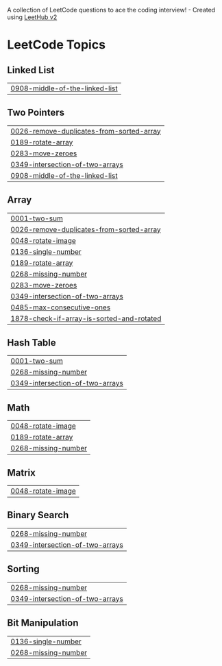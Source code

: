 A collection of LeetCode questions to ace the coding interview! - Created using [LeetHub v2](https://github.com/arunbhardwaj/LeetHub-2.0)
<!---LeetCode Topics Start-->
# LeetCode Topics
## Linked List
|  |
| ------- |
| [0908-middle-of-the-linked-list](https://github.com/lubanrahat/Leetcode-Problem-Solutions/tree/master/0908-middle-of-the-linked-list) |
## Two Pointers
|  |
| ------- |
| [0026-remove-duplicates-from-sorted-array](https://github.com/lubanrahat/Leetcode-Problem-Solutions/tree/master/0026-remove-duplicates-from-sorted-array) |
| [0189-rotate-array](https://github.com/lubanrahat/Leetcode-Problem-Solutions/tree/master/0189-rotate-array) |
| [0283-move-zeroes](https://github.com/lubanrahat/Leetcode-Problem-Solutions/tree/master/0283-move-zeroes) |
| [0349-intersection-of-two-arrays](https://github.com/lubanrahat/Leetcode-Problem-Solutions/tree/master/0349-intersection-of-two-arrays) |
| [0908-middle-of-the-linked-list](https://github.com/lubanrahat/Leetcode-Problem-Solutions/tree/master/0908-middle-of-the-linked-list) |
## Array
|  |
| ------- |
| [0001-two-sum](https://github.com/lubanrahat/Leetcode-Problem-Solutions/tree/master/0001-two-sum) |
| [0026-remove-duplicates-from-sorted-array](https://github.com/lubanrahat/Leetcode-Problem-Solutions/tree/master/0026-remove-duplicates-from-sorted-array) |
| [0048-rotate-image](https://github.com/lubanrahat/Leetcode-Problem-Solutions/tree/master/0048-rotate-image) |
| [0136-single-number](https://github.com/lubanrahat/Leetcode-Problem-Solutions/tree/master/0136-single-number) |
| [0189-rotate-array](https://github.com/lubanrahat/Leetcode-Problem-Solutions/tree/master/0189-rotate-array) |
| [0268-missing-number](https://github.com/lubanrahat/Leetcode-Problem-Solutions/tree/master/0268-missing-number) |
| [0283-move-zeroes](https://github.com/lubanrahat/Leetcode-Problem-Solutions/tree/master/0283-move-zeroes) |
| [0349-intersection-of-two-arrays](https://github.com/lubanrahat/Leetcode-Problem-Solutions/tree/master/0349-intersection-of-two-arrays) |
| [0485-max-consecutive-ones](https://github.com/lubanrahat/Leetcode-Problem-Solutions/tree/master/0485-max-consecutive-ones) |
| [1878-check-if-array-is-sorted-and-rotated](https://github.com/lubanrahat/Leetcode-Problem-Solutions/tree/master/1878-check-if-array-is-sorted-and-rotated) |
## Hash Table
|  |
| ------- |
| [0001-two-sum](https://github.com/lubanrahat/Leetcode-Problem-Solutions/tree/master/0001-two-sum) |
| [0268-missing-number](https://github.com/lubanrahat/Leetcode-Problem-Solutions/tree/master/0268-missing-number) |
| [0349-intersection-of-two-arrays](https://github.com/lubanrahat/Leetcode-Problem-Solutions/tree/master/0349-intersection-of-two-arrays) |
## Math
|  |
| ------- |
| [0048-rotate-image](https://github.com/lubanrahat/Leetcode-Problem-Solutions/tree/master/0048-rotate-image) |
| [0189-rotate-array](https://github.com/lubanrahat/Leetcode-Problem-Solutions/tree/master/0189-rotate-array) |
| [0268-missing-number](https://github.com/lubanrahat/Leetcode-Problem-Solutions/tree/master/0268-missing-number) |
## Matrix
|  |
| ------- |
| [0048-rotate-image](https://github.com/lubanrahat/Leetcode-Problem-Solutions/tree/master/0048-rotate-image) |
## Binary Search
|  |
| ------- |
| [0268-missing-number](https://github.com/lubanrahat/Leetcode-Problem-Solutions/tree/master/0268-missing-number) |
| [0349-intersection-of-two-arrays](https://github.com/lubanrahat/Leetcode-Problem-Solutions/tree/master/0349-intersection-of-two-arrays) |
## Sorting
|  |
| ------- |
| [0268-missing-number](https://github.com/lubanrahat/Leetcode-Problem-Solutions/tree/master/0268-missing-number) |
| [0349-intersection-of-two-arrays](https://github.com/lubanrahat/Leetcode-Problem-Solutions/tree/master/0349-intersection-of-two-arrays) |
## Bit Manipulation
|  |
| ------- |
| [0136-single-number](https://github.com/lubanrahat/Leetcode-Problem-Solutions/tree/master/0136-single-number) |
| [0268-missing-number](https://github.com/lubanrahat/Leetcode-Problem-Solutions/tree/master/0268-missing-number) |
<!---LeetCode Topics End-->